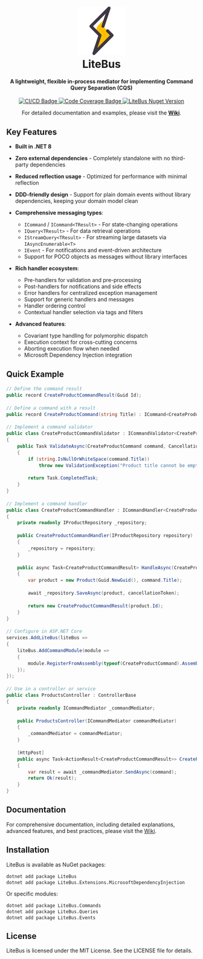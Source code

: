 <h1 align="center"><br>
<a href="https://github.com/litenova/LiteBus">
<img src="assets/logo/icon.png">
</a>
<br>
LiteBus
<br>
</h1>
<h4 align="center">A lightweight, flexible in-process mediator for implementing Command Query Separation (CQS)</h4>
<p align="center">
<a href="https://github.com/litenova/LiteBus/actions/workflows/release.yml">
<img src="https://github.com/litenova/LiteBus/actions/workflows/release.yml/badge.svg" alt="CI/CD Badge" />
</a>
<a href="https://codecov.io/gh/litenova/LiteBus" >
<img src="https://codecov.io/gh/litenova/LiteBus/graph/badge.svg?token=XBNYITSV5A" alt="Code Coverage Badge" />
</a>
<a href="https://www.nuget.org/packages/LiteBus">
<img src="https://img.shields.io/nuget/vpre/LiteBus.svg" alt="LiteBus Nuget Version" />
</a>
</p>
<p align="center">
For detailed documentation and examples, please visit the <a href="https://github.com/litenova/LiteBus/wiki"><b>Wiki</b></a>.
</p>

## Key Features

- **Built in .NET 8**
- **Zero external dependencies** - Completely standalone with no third-party dependencies
- **Reduced reflection usage** - Optimized for performance with minimal reflection
- **DDD-friendly design** - Support for plain domain events without library dependencies, keeping your domain model clean
- **Comprehensive messaging types**:
  - `ICommand` / `ICommand<TResult>` - For state-changing operations
  - `IQuery<TResult>` - For data retrieval operations
  - `IStreamQuery<TResult>` - For streaming large datasets via `IAsyncEnumerable<T>`
  - `IEvent` - For notifications and event-driven architecture
  - Support for POCO objects as messages without library interfaces

- **Rich handler ecosystem**:
  - Pre-handlers for validation and pre-processing
  - Post-handlers for notifications and side effects
  - Error handlers for centralized exception management
  - Support for generic handlers and messages
  - Handler ordering control
  - Contextual handler selection via tags and filters

- **Advanced features**:
  - Covariant type handling for polymorphic dispatch
  - Execution context for cross-cutting concerns
  - Aborting execution flow when needed
  - Microsoft Dependency Injection integration

## Quick Example

```csharp
// Define the command result
public record CreateProductCommandResult(Guid Id);

// Define a command with a result
public record CreateProductCommand(string Title) : ICommand<CreateProductCommandResult>;

// Implement a command validator
public class CreateProductCommandValidator : ICommandValidator<CreateProductCommand>
{
    public Task ValidateAsync(CreateProductCommand command, CancellationToken cancellationToken = default)
    {
        if (string.IsNullOrWhiteSpace(command.Title))
            throw new ValidationException("Product title cannot be empty");
            
        return Task.CompletedTask;
    }
}

// Implement a command handler
public class CreateProductCommandHandler : ICommandHandler<CreateProductCommand, CreateProductCommandResult>
{
    private readonly IProductRepository _repository;
    
    public CreateProductCommandHandler(IProductRepository repository)
    {
        _repository = repository;
    }
    
    public async Task<CreateProductCommandResult> HandleAsync(CreateProductCommand command, CancellationToken cancellationToken = default)
    {
        var product = new Product(Guid.NewGuid(), command.Title);
        
        await _repository.SaveAsync(product, cancellationToken);
        
        return new CreateProductCommandResult(product.Id);
    }
}

// Configure in ASP.NET Core
services.AddLiteBus(liteBus =>
{
    liteBus.AddCommandModule(module =>
    {
        module.RegisterFromAssembly(typeof(CreateProductCommand).Assembly);
    });
});

// Use in a controller or service
public class ProductsController : ControllerBase
{
    private readonly ICommandMediator _commandMediator;
    
    public ProductsController(ICommandMediator commandMediator)
    {
        _commandMediator = commandMediator;
    }
    
    [HttpPost]
    public async Task<ActionResult<CreateProductCommandResult>> CreateProduct(CreateProductCommand command)
    {
        var result = await _commandMediator.SendAsync(command);
        return Ok(result);
    }
}
```

## Documentation

For comprehensive documentation, including detailed explanations, advanced features, and best practices, please visit the [Wiki](https://github.com/litenova/LiteBus/wiki).

## Installation

LiteBus is available as NuGet packages:

```
dotnet add package LiteBus
dotnet add package LiteBus.Extensions.MicrosoftDependencyInjection
```

Or specific modules:

```
dotnet add package LiteBus.Commands
dotnet add package LiteBus.Queries
dotnet add package LiteBus.Events
```

## License

LiteBus is licensed under the MIT License. See the LICENSE file for details.
